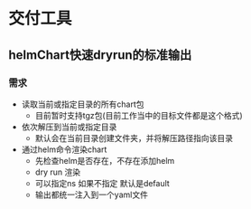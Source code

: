 # 交付工具
## helmChart快速dryrun的标准输出
### 需求
+ 读取当前或指定目录的所有chart包
  - 目前暂时支持tgz包(目前工作当中的目标文件都是这个格式)
+ 依次解压到当前或指定目录
  - 默认会在当前目录创建文件夹，并将解压路径指向该目录
+ 通过helm命令渲染chart
  - 先检查helm是否存在，不存在添加helm
  - dry run 渲染
  - 可以指定ns 如果不指定 默认是default
  - 输出都统一注入到一个yaml文件
  
